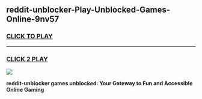 
## reddit-unblocker-Play-Unblocked-Games-Online-9nv57
<h3>
<a href="https://premium76.site?title=reddit-unblocker&ref=25A">CLICK TO PLAY</a></h3>
<hr>

<h3>
<a href="https://premium76.site?title=reddit-unblocker&ref=25A">CLICK 2 PLAY</a>
  
</h3>

<a href="https://premium76.site?title=reddit-unblocker&ref=25A"><img src="https://clearcache.store/games.png"></a>


**reddit-unblocker games unblocked: Your Gateway to Fun and Accessible Online Gaming**
